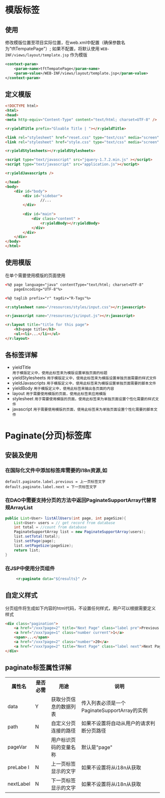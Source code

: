 # 模版标签

## 使用

 修改模版位置至项目实际位置，在web.xml中配置（确保参数名为"tftTempatePage"）; 如果不配置，将默认使用 <code>WEB-INF/views/layout/template.jsp</code> 作为模版

```xml
<context-param>
    <param-name>tftTempatePage</param-name>
    <param-value>/WEB-INF/views/layout/template.jsp</param-value>
</context-param>
```

## 定义模版
```html
<!DOCTYPE html>
<html>
<head>
<meta http-equiv="Content-Type" content="text/html; charset=UTF-8" />

<r:yieldTitle prefix="Gloable Title | "></r:yieldTitle>

<link rel="stylesheet" href="reset.css" type="text/css" media="screen" />
<link rel="stylesheet" href="style.css" type="text/css" media="screen" />

<r:yieldStylesheets></r:yieldStylesheets>

<script type="text/javascript" src="jquery-1.7.2.min.js" ></script>
<script type="text/javascript" src="application.js"></script>

<r:yieldJavascripts />

</head>
<body>
    <div id="body">
        <div id="sidebar">
                //...
        </div>
        
        <div id="main">
            <div class="content" >
                <r:yieldBody></r:yieldBody>
            </div>
        </div>
    </div>
</body>
</html>
```

## 使用模版

在单个需要使用模版的页面使用
```html
<%@ page language="java" contentType="text/html; charset=UTF-8"
    pageEncoding="UTF-8"%>

<%@ taglib prefix="r" tagdir="R-Tags"%>

<r:stylesheet name="/resources/styles/input.css"></r:javascript>

<r:javascript name="/resources/js/input.js"></r:javascript>

<r:layout title="title for this page">
    <h3>page title</h3>
    <ul><li>...</li></ul>   
</r:layout>
```

## 各标签详解

* yieldTitle       
    `用于模版定义中，使用此标签来为模版设置单独页面的标题`
* yieldStylesheets
    `用于模版定义中，使用此标签来为模版设置单独页面需要的样式文件`
* yieldJavascripts
    `用于模版定义中，使用此标签来为模版设置单独页面需要的脚本文件`
* yieldBody
    `用于模版定义中，使用此标签来输出各页面的内容`
* layout
    `用于需要使用模版的页面，使用此标签来应用模版`
* stylesheet
    `用于需要使用模版的页面，使用此标签来为单独页面设置个性化需要的样式文件`
* javascript
    `用于需要使用模版的页面，使用此标签来为单独页面设置个性化需要的脚本文件`


# Paginate(分页)标签库

## 安装及使用

### 在国际化文件中添加标签库需要的i18n资源,如

    default.paginate.label.previous = 上一页标签文字
    default.paginate.label.next = 下一页标签文字

### 在DAO中需要支持分页的方法中返回PaginateSupportArray代替常规ArrayList
```java
public List<User> listAllUsers(int page, int pageSize){
    List<User> users = // get record from database
    int total = //count from database
    PaginateSupportArray list = new PaginateSupportArray(users);
    list.setTotal(total);
    list.setPage(page);
    list.setPageSize(pageSize);
    return list;
}
```
### 在JSP中使用分页组件
```xml
     <r:paginate data="${results}" />
```

## 自定义样式

分页组件将生成如下内容的html代码，不设置任何样式，用户可以根据需要定义样式
```html
<div class="pagination">
    <a href="/xxx?page=2" title="Next Page" class="label pre">Previous Page</a>
    <a href="/xxx?page=1" class="number current">1</a>  
    <span>...</span>
    <a href="/xxx?page=2" class="number">20</a>
    <a href="/xxx?page=2" title="Next Page" class="label next">Next Page</a>
</div>
```

## paginate标签属性详解

<table>
    <tr>
        <th>属性名</th><th>是否必需</th><th>用途</th><th>说明</th>
    </tr>
    <tr><td>data</td><td>Y</td><td>获取分页信息的数据列表</td><td>传入列表必须是一个PaginateSupportArray的实例</td></tr>
    <tr><td>path</td><td>N</td><td>自定义分页连接的路径</td><td>如果不设置将自动从用户的请求判断分页路径</td></tr>
    <tr><td>pageVar</td><td>N</td><td>用户标识页码的变量名称</td><td>默认是"page"</td></tr>
    <tr><td>preLabe l</td><td>N</td><td>上一页标签显示的文字</td><td>如果不设置将从i18n从获取</td></tr>
    <tr><td>nextLabel</td><td>N</td><td>下一页标签显示的文字</td><td>如果不设置将从i18n从获取</td></tr>
</table>

